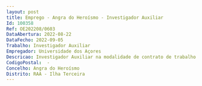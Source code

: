```yaml
--- 
layout: post
title: Emprego - Angra do Heroísmo - Investigador Auxiliar
Id: 100358
Ref: OE202208/0603
DataAbertura: 2022-08-22
DataFecho: 2022-09-05
Trabalho: Investigador Auxiliar
Empregador: Universidade dos Açores
Descricao: Investigador Auxiliar na modalidade de contrato de trabalho a termo resolutivo certo, para a área científica de Ciências Biológicas.
CodigoPostal:  -
Concelho: Angra do Heroísmo
Distrito: RAA - Ilha Terceira
--- 
```

